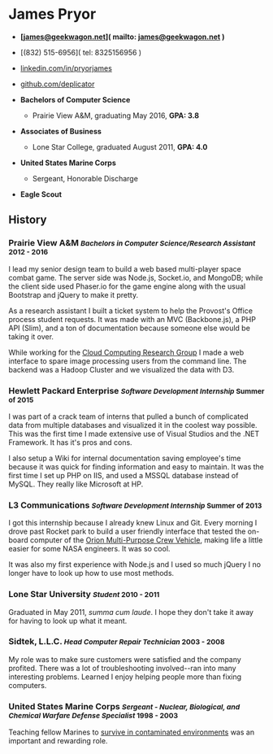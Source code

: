 <!-- Resume in markdown best viewed with fixed width font or parsed to html. -->

James Pryor
===========
- **[james@geekwagon.net](         mailto: james@geekwagon.net       )**
- [(832) 515-6956](                tel: 8325156956                   )
- [linkedin.com/in/pryorjames](    http://linkedin.com/in/pryorjames )
- [github.com/deplicator](         http://github.com/deplicator      )


- **Bachelors of Computer Science**
    - Prairie View A&M, graduating May 2016, **GPA: 3.8**
- **Associates of Business**
    - Lone Star College, graduated August 2011, **GPA: 4.0**
- **United States Marine Corps**
    - Sergeant, Honorable Discharge
- **Eagle Scout**


History
-------
### Prairie View A&M <small>_Bachelors in Computer Science/Research Assistant_ **2012 - 2016**</small>

I lead my senior design team to build a web based multi-player space combat game. The server side
was Node.js, Socket.io, and MongoDB; while the client side used Phaser.io for the game engine along
with the usual Bootstrap and jQuery to make it pretty.

As a research assistant I built a ticket system to help the Provost's Office process student
requests. It was made with an MVC (Backbone.js), a PHP API (Slim), and a ton of documentation
because someone else would be taking it over.

While working for the [Cloud Computing Research Group][1] I made a web interface to spare image
processing users from the command line. The backend was a Hadoop Cluster and we visualized the data
with D3.

### Hewlett Packard Enterprise <small>_Software Development Internship_ **Summer of 2015**</small>

I was part of a crack team of interns that pulled a bunch of complicated data from multiple
databases and visualized it in the coolest way possible. This was the first time I made extensive
use of Visual Studios and the .NET Framework. It has it's pros and cons.

I also setup a Wiki for internal documentation saving employee's time because it was quick for
finding information and easy to maintain. It was the first time I set up PHP on IIS, and used a
MSSQL database instead of MySQL. They really like Microsoft at HP.

### L3 Communications <small>_Software Development Internship_ **Summer of 2013**</small>

I got this internship because I already knew Linux and Git. Every morning I drove past Rocket park
to build a user friendly interface that tested the on-board computer of the [Orion Multi-Purpose
Crew Vehicle][2], making life a little easier for some NASA engineers. It was so cool.

It was also my first experience with Node.js and I used so much jQuery I no longer have to look up
how to use most methods.

### Lone Star University <small>_Student_ **2010 - 2011**</small>

Graduated in May 2011, _summa cum laude_. I hope they don't take it away for having to look up what
it meant.

### Sidtek, L.L.C. <small>_Head Computer Repair Technician_ **2003 - 2008**</small>

My role was to make sure customers were satisfied and the company profited. There was a lot of
troubleshooting involved--ran into many interesting problems. Learned I enjoy helping people more
than fixing computers.

### United States Marine Corps <small>_Sergeant - Nuclear, Biological, and Chemical Warfare Defense Specialist_ **1998 - 2003**</small>

Teaching fellow Marines to [survive in contaminated environments][3] was an important and rewarding
role.


[1]: http://www.pvamu.edu/include/Computer_Science/cloudgroup.pdf
[2]: http://en.wikipedia.org/wiki/Orion_(spacecraft)
[3]: https://www.cool.navy.mil/usmc/enlisted/5711.htm "The job title has changed from NBC to CBRN sometime after 2003."
